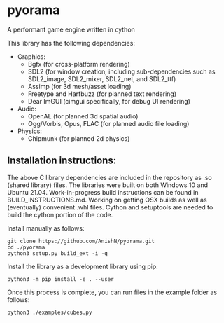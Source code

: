 # pyorama
A performant game engine written in cython

This library has the following dependencies:
* Graphics: 
    * Bgfx (for cross-platform rendering)
    * SDL2 (for window creation, including sub-dependencies such as SDL2_image, SDL2_mixer, SDL2_net, and SDL2_ttf)
    * Assimp (for 3d mesh/asset loading)
    * Freetype and Harfbuzz (for planned text rendering)
    * Dear ImGUI (cimgui specifically, for debug UI rendering)
* Audio:
    * OpenAL (for planned 3d spatial audio)
    * Ogg/Vorbis, Opus, FLAC (for planned audio file loading)
* Physics:
    * Chipmunk (for planned 2d physics)

## Installation instructions:
The above C library dependencies are included in the repository as .so (shared library) files.
The libraries were built on both Windows 10 and Ubuntu 21.04. Work-in-progress build instructions can be found in BUILD_INSTRUCTIONS.md.
Working on getting OSX builds as well as (eventually) convenient .whl files.
Cython and setuptools are needed to build the cython portion of the code.

Install manually as follows:
```
git clone https://github.com/AnishN/pyorama.git
cd ./pyorama
python3 setup.py build_ext -i -q
```

Install the library as a development library using pip:
```
python3 -m pip install -e . --user
```

Once this process is complete, you can run files in the example folder as follows:
```
python3 ./examples/cubes.py
```